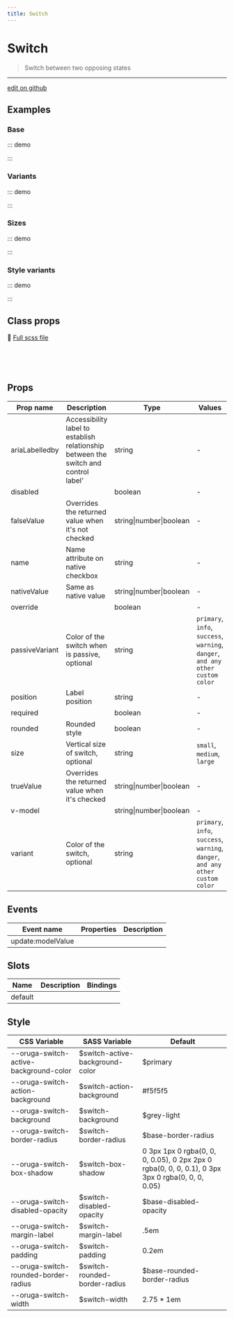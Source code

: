 ```yaml
---
title: Switch
---
```


# Switch

> Switch between two opposing states

> <CarbonAds />

---

<a href="https://github.com/oruga-ui/oruga/edit/develop/packages/docs/../oruga-next/src/components/switch/examples/Switch.md" class="docgen-edit-link">edit on github</a>

## Examples

### Base

::: demo
<template>
<section>
<o-field>
<o-switch>Default</o-switch>
</o-field>
<o-field>
<o-switch v-model="isSwitched">
{{ isSwitched }}
</o-switch>
</o-field>
<o-field>
<o-switch v-model="isSwitchedCustom"
                true-value="Yes"
                false-value="No">
{{ isSwitchedCustom }}
</o-switch>
</o-field>
<o-field>
<o-switch disabled>Disabled</o-switch>
</o-field>
</section>
</template>

<script>
export default {
    data() {
        return {
            isSwitched: false,
            isSwitchedCustom: 'Yes'
        }
    }
}
</script>

:::

### Variants

::: demo
<template>
<section>
<o-field>
<o-switch :value="true">
Default
</o-switch>
</o-field>
<o-field>
<o-switch :value="true"
            variant="info">
Info
</o-switch>
</o-field>
<o-field>
<o-switch :value="true"
            variant="success">
Success
</o-switch>
</o-field>
<o-field>
<o-switch :value="true"
            variant="danger">
Danger
</o-switch>
</o-field>
<o-field>
<o-switch :value="true"
            variant="warning">
Warning
</o-switch>
</o-field>
</section>
</template>

<script>
export default {
}
</script>

:::

### Sizes

::: demo
<template>
<section>
<o-field>
<o-switch size="small">Small</o-switch>
</o-field>
<o-field>
<o-switch>Default</o-switch>
</o-field>
<o-field>
<o-switch size="medium">Medium</o-switch>
</o-field>
<o-field>
<o-switch size="large">Large</o-switch>
</o-field>
</section>
</template>

<script>
export default {
}
</script>

:::

### Style variants

::: demo
<template>
<section>
<o-field grouped>
<o-switch v-model="isRounded">Rounded</o-switch>
<o-switch v-model="position"
                true-value="left"
                false-value="right">Label on left</o-switch>
</o-field>
<o-field label="Variant">
<o-select expanded v-model="variant" placeholder="Variant">
<option value="null">Default</option>
<option value="primary">Primary</option>
<option value="success">Success</option>
<option value="warning">Warning</option>
<option value="danger">Danger</option>
</o-select>
</o-field>
<o-field label="Passive Variant">
<o-select expanded v-model="passive" placeholder="Passive Variant">
<option value="null">Default</option>
<option value="primary">Primary</option>
<option value="success">Success</option>
<option value="warning">Warning</option>
<option value="danger">Danger</option>
</o-select>
</o-field>
<o-field label="Size">
<o-select expanded v-model="size">
<option value="">Default</option>
<option value="small">small</option>
<option value="medium">medium</option>
<option value="large">large</option>
</o-select>
</o-field>
<o-switch
            :rounded="isRounded"
            :position="position"
            :size="size"
            :variant="variant"
            :passive-variant="passive">Sample</o-switch>
</section>
</template>

<script>
    export default {
        data() {
            return {
                size: '',
                variant: null,
                passive: null,
                isRounded: false,
                position: 'right'
            }
        }
    }
</script>

:::

## Class props

📄 [Full scss file](https://github.com/oruga-ui/oruga/blob/master/packages/oruga/src/scss/components/_switch.scss)

<br />

<br />
<br />

## Props

| Prop name      | Description                                                                         | Type                    | Values                                                                          | Default |
| -------------- | ----------------------------------------------------------------------------------- | ----------------------- | ------------------------------------------------------------------------------- | ------- |
| ariaLabelledby | Accessibility label to establish relationship between the switch and control label' | string                  | -                                                                               |         |
| disabled       |                                                                                     | boolean                 | -                                                                               |         |
| falseValue     | Overrides the returned value when it's not checked                                  | string\|number\|boolean | -                                                                               | false   |
| name           | Name attribute on native checkbox                                                   | string                  | -                                                                               |         |
| nativeValue    | Same as native value                                                                | string\|number\|boolean | -                                                                               |         |
| override       |                                                                                     | boolean                 | -                                                                               |         |
| passiveVariant | Color of the switch when is passive, optional                                       | string                  | `primary`, `info`, `success`, `warning`, `danger`, `and any other custom color` |         |
| position       | Label position                                                                      | string                  | -                                                                               | 'right' |
| required       |                                                                                     | boolean                 | -                                                                               |         |
| rounded        | Rounded style                                                                       | boolean                 | -                                                                               | true    |
| size           | Vertical size of switch, optional                                                   | string                  | `small`, `medium`, `large`                                                      |         |
| trueValue      | Overrides the returned value when it's checked                                      | string\|number\|boolean | -                                                                               | true    |
| v-model        |                                                                                     | string\|number\|boolean | -                                                                               |         |
| variant        | Color of the switch, optional                                                       | string                  | `primary`, `info`, `success`, `warning`, `danger`, `and any other custom color` |         |

## Events

| Event name        | Properties | Description |
| ----------------- | ---------- | ----------- |
| update:modelValue |            |

## Slots

| Name    | Description | Bindings |
| ------- | ----------- | -------- |
| default |             |          |

## Style

| CSS Variable                           | SASS Variable                    | Default                                                                                          |
| -------------------------------------- | -------------------------------- | ------------------------------------------------------------------------------------------------ |
| --oruga-switch-active-background-color | \$switch-active-background-color | \$primary                                                                                        |
| --oruga-switch-action-background       | \$switch-action-background       | #f5f5f5                                                                                          |
| --oruga-switch-background              | \$switch-background              | \$grey-light                                                                                     |
| --oruga-switch-border-radius           | \$switch-border-radius           | \$base-border-radius                                                                             |
| --oruga-switch-box-shadow              | \$switch-box-shadow              | 0 3px 1px 0 rgba(0, 0, 0, 0.05), 0 2px 2px 0 rgba(0, 0, 0, 0.1), 0 3px 3px 0 rgba(0, 0, 0, 0.05) |
| --oruga-switch-disabled-opacity        | \$switch-disabled-opacity        | \$base-disabled-opacity                                                                          |
| --oruga-switch-margin-label            | \$switch-margin-label            | .5em                                                                                             |
| --oruga-switch-padding                 | \$switch-padding                 | 0.2em                                                                                            |
| --oruga-switch-rounded-border-radius   | \$switch-rounded-border-radius   | \$base-rounded-border-radius                                                                     |
| --oruga-switch-width                   | \$switch-width                   | 2.75 \* 1em                                                                                      |
